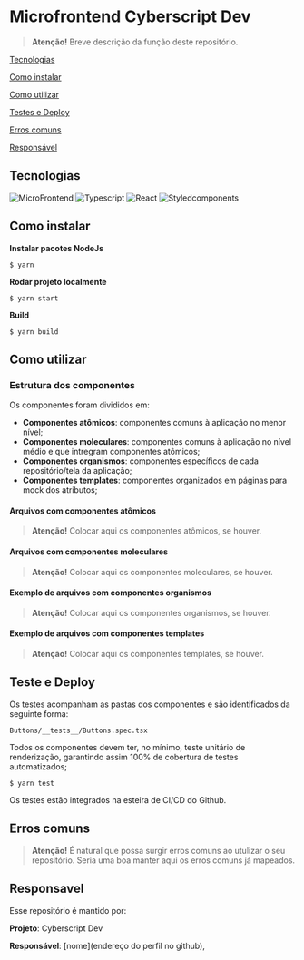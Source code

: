 # Microfrontend Cyberscript Dev

>  **Atenção!** Breve descrição da função deste repositório.

[Tecnologias](#tecnologias)

[Como instalar](#como-instalar)

[Como utilizar](#como-utilizar)

[Testes e  Deploy](#teste-e-deploy)

[Erros comuns](#erros-comuns)

[Responsável](#responsavel)

## Tecnologias
![MicroFrontend](https://img.shields.io/badge/Microfronend-4c9cbe?style=for-the-badge "MicroFrontend") 
![Typescript](https://img.shields.io/badge/TypeScript-007ACC?style=for-the-badge&logo=typescript&logoColor=white "Typescript")
![React](https://img.shields.io/badge/React-20232A?style=for-the-badge&logo=react&logoColor=61DAFB)
![Styledcomponents](https://img.shields.io/badge/Styledcomponents-373737?style=for-the-badge&logo=styledcomponents&logoColor=white "Styledcomponents")

## Como instalar
**Instalar pacotes NodeJs**

    $ yarn

**Rodar projeto localmente**

    $ yarn start

**Build**

    $ yarn build

## Como utilizar

### Estrutura dos componentes

Os componentes foram divididos em:

- **Componentes atômicos**: componentes comuns à aplicação no menor nível;
- **Componentes moleculares**: componentes comuns à aplicação no nível médio e que intregram componentes atômicos;
- **Componentes organismos**: componentes específicos de cada repositório/tela da aplicação;
- **Componentes templates**: componentes organizados em páginas para mock dos atributos;

#### Arquivos com componentes atômicos

>  **Atenção!** Colocar aqui os componentes atômicos, se houver.

#### Arquivos com componentes moleculares

>  **Atenção!** Colocar aqui os componentes moleculares, se houver.

#### Exemplo de arquivos com componentes organismos

>  **Atenção!** Colocar aqui os componentes organismos, se houver.

#### Exemplo de arquivos com componentes templates

>  **Atenção!** Colocar aqui os componentes templates, se houver.

## Teste e Deploy

Os testes acompanham as pastas dos componentes e são identificados da seguinte forma:

````
Buttons/__tests__/Buttons.spec.tsx
````

Todos os componentes devem ter, no mínimo, teste unitário de renderização, garantindo assim 100% de cobertura de testes automatizados;

````
$ yarn test
````

Os testes estão integrados na esteira de CI/CD do Github.

## Erros comuns

>  **Atenção!** É natural que possa surgir erros comuns ao utulizar o seu repositório. Seria uma boa manter aqui os erros comuns já mapeados.

## Responsavel
Esse repositório é mantido por:

**Projeto**: Cyberscript Dev

**Responsável**: [nome](endereço do perfil no github),

